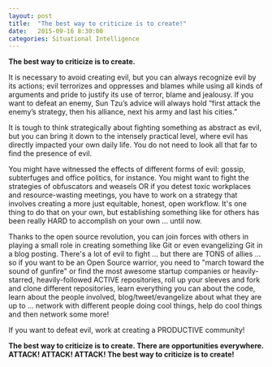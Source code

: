 ```yaml
---
layout: post
title:  "The best way to criticize is to create!"
date:   2015-09-16 8:30:00
categories: Situational Intelligence
---
```

**The best way to criticize is to create.**  

It is necessary to avoid creating evil, but you can always recognize evil by its actions; evil terrorizes and oppresses and blames while using all kinds of arguments and pride to justify its use of terror, blame and jealousy.  If you want to defeat an enemy, Sun Tzu’s advice will always hold “first attack the enemy’s strategy, then his alliance, next his army and last his cities.”  

It is tough to think strategically about fighting something as abstract as evil, but you can bring it down to the intensely practical level, where evil has directly impacted your own daily life.  You do not need to look all that far to find the presence of evil.

You might have witnessed the effects of different forms of evil: gossip, subterfuges and office politics, for instance.  You might want to fight the strategies of obfuscators and weasels OR if you detest toxic workplaces and resource-wasting meetings, you have to work on a strategy that involves creating a more just equitable, honest, open workflow.  It's one thing to do that on your own, but establishing something like for others has been really HARD to accomplish on your own ... until now.  

Thanks to the open source revolution, you can join forces with others in playing a small role in creating something like Git or even evangelizing Git in a blog posting.  There's a lot of evil to fight ... but there are TONS of allies ... so if you want to be an Open Source warrior, you need to "march toward the sound of gunfire" or find the most awesome startup companies or heavily-starred, heavily-followed ACTIVE repositories, roll up your sleeves and fork and clone different repositories, learn everything you can about the code, learn about the people involved, blog/tweet/evangelize about what they are up to ... network with different people doing cool things, help do cool things and then network some more!  

If you want to defeat evil, work at creating a PRODUCTIVE community!

**The best way to criticize is to create.  There are opportunities everywhere.  ATTACK! ATTACK!  ATTACK!  The best way to criticize is to create!**  
